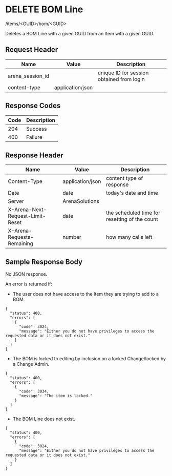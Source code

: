 # DELETE BOM Line
/items/&lt;GUID&gt;/bom/&lt;GUID&gt;

Deletes a BOM Line with a given GUID from an Item with a given GUID.

## Request Header

| Name  | Value  | Description  |
|  --- |  --- |  --- | 
| arena_session_id  |   | unique ID for session obtained from login  |
| content-type  | application/json  |   |

## Response Codes

| Code  | Description  |
|  --- |  --- | 
| 204  | Success  |
| 400  | Failure  |

## Response Header

| Name  | Value  | Description  |
|  --- |  --- |  --- | 
| Content-Type  | application/json  | content type of response  |
| Date  | date  | today's date and time  |
| Server  | ArenaSolutions  |   |
| X-Arena-Next-Request-Limit-Reset   | date  | the scheduled time for resetting of the count  |
| X-Arena-Requests-Remaining   | number  | how many calls left  |

## Sample Response Body
No JSON response. 

An error is returned if:

* The user does not have access to the Item they are trying to add to a BOM.

```
{
  "status": 400,
  "errors": [
    {
      "code": 3024,
      "message": "Either you do not have privileges to access the requested data or it does not exist."
    }
  ]
}
```
* The BOM is locked to editing by inclusion on a locked Change/locked by a Change Admin.

```
{
  "status": 400,
  "errors": [
    {
      "code": 3034,
      "message": "The item is locked."
    }
  ]
}
```
* The BOM Line does not exist.

```
{
  "status": 400,
  "errors": [
    {
      "code": 3024,
      "message": "Either you do not have privileges to access the  requested data or it does not exist."
    }
  ]
}
```
